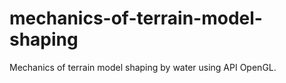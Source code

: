 # mechanics-of-terrain-model-shaping
 Mechanics of terrain model shaping by water using API OpenGL.

